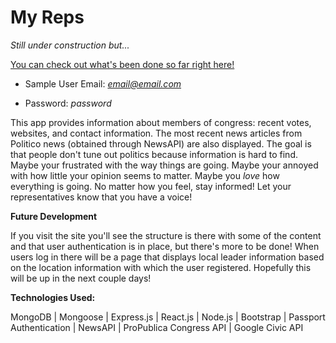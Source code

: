 # My Reps

*Still under construction but...*

[You can check out what's been done so far right here!](https://cryptic-lowlands-94172.herokuapp.com)  

* Sample User Email: *email@email.com*

* Password: *password*

This app provides information about members of congress: recent votes, websites, and contact information. The most recent news articles from Politico news (obtained through NewsAPI) are also displayed. The goal is that people don't tune out politics because information is hard to find. Maybe your frustrated with the way things are going. Maybe your annoyed with how little your opinion seems to matter. Maybe you *love* how everything is going. No matter how you feel, stay informed! Let your representatives know that you have a voice!

**Future Development**

If you visit the site you'll see the structure is there with some of the content and that user authentication is in place, but there's more to be done! When users log in there will be a page that displays local leader information based on the location information with which the user registered. Hopefully this will be up in the next couple days!



**Technologies Used:**

MongoDB | Mongoose | Express.js | React.js | Node.js | Bootstrap | Passport Authentication | NewsAPI | ProPublica Congress API | Google Civic API
